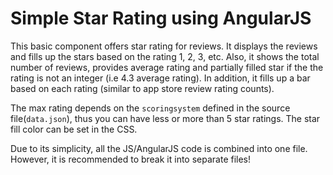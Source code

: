 # Simple Star Rating using AngularJS

This basic component offers star rating for reviews. It displays the reviews and fills up the stars based on the rating 1, 2, 3, etc. Also, it shows the total number of reviews, provides average rating and partially filled star if the the rating is not an integer (i.e 4.3 average rating). In addition, it fills up a bar based on each rating (similar to app store review rating counts).

The max rating depends on the `scoringsystem` defined in the source file(`data.json`), thus you can have less or more than 5 star ratings. The star fill color can be set in the CSS.

Due to its simplicity, all the JS/AngularJS code is combined into one file. However, it is recommended to break it into separate files!